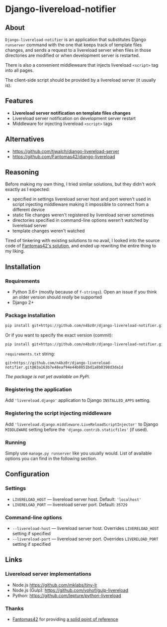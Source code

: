 # Django-livereload-notifier

## About

`Django-livereload-notifier` is an application that substitutes Django `runserver` command
with the one that keeps track of template files changes, and sends a request to a livereload
server when files in those directories are modified or when development server is restarted.

There is also a convenient middleweare that injects livereload `<script>` tag into all pages.

The client-side script should be provided by a livereload server (it usually is).

## Features

- **Livereload server notification on template files changes**
- Livereload server notification on development server restart
- Middleware for injecting livereload `<script>` tags

## Alternatives

- <https://github.com/tjwalch/django-livereload-server>
- <https://github.com/Fantomas42/django-livereload>

## Reasoning

Before making my own thing, I tried similar solutions, but they didn't work exactly as I 
expected:

- specified in settings livereload server host and port weren't used in script injecting
 middleware making it impossible to connect from a different device
- static file changes weren't registered by livereload server sometimes
- directories specified in command-line options weren't watched by livereload server
- template changes weren't watched

Tired of tinkering with existing solutions to no avail, I looked into the source
code of [Fantomas42's solution](https://github.com/Fantomas42/django-livereload), 
and ended up rewriting the entire thing to my liking.

## Installation

### Requirements

- Python 3.6+ (mostly because of `f-strings`). Open an issue if you think an older
  version should *really* be supported
- Django 2+

### Package installation

```bash
pip install git+https://github.com/n4bz0r/django-livereload-notifier.git
```

Or if you want to specify the exact version (commit):

```bash
pip install git+https://github.com/n4bz0r/django-livereload-notifier.git@83a163b7e48eaf94e44b8851bd1a8b0398d3da1d
```

`requirements.txt` string:

```
git+https://github.com/n4bz0r/django-livereload-notifier.git@83a163b7e48eaf94e44b8851bd1a8b0398d3da1d
```

*The package is not yet available on PyPi.*

### Registering the application

Add `'livereload.django'` application to Django `INSTALLED_APPS` setting.

### Registering the script injecting middleware

Add `'livereload.django.middleware.LiveReloadScriptInjector'` to Django `MIDDLEWARE` setting 
before the `'django.contrib.staticfiles'` (if used).

### Running

Simply use `manage.py runserver` like you usually would. List of available options you can
find in the following section.

## Configuration

### Settings

- `LIVERELOAD_HOST` — livereload server host. Default: `'localhost'`
- `LIVERELOAD_PORT` — livereload server port. Default: `35729`

### Command-line options

- `--livereload-host` — livereload server host. Overrides `LIVERELOAD_HOST` setting if specified
- `--livereload-port` — livereload server port. Overrides `LIVERELOAD_PORT` setting if specified

## Links

### Livereload server implementations

- Node.js <https://github.com/mklabs/tiny-lr>
- Node.js (Gulp): <https://github.com/vohof/gulp-livereload>
- Python: <https://github.com/lepture/python-livereload>

### Thanks

- [Fantomas42](https://github.com/Fantomas42) for providing [a solid point of reference](https://github.com/Fantomas42/django-livereload)